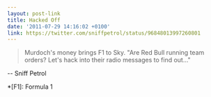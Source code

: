 ```yaml
---
layout: post-link
title: Hacked Off
date: '2011-07-29 14:16:02 +0100'
link: https://twitter.com/sniffpetrol/status/96848013997260801
---
```

> Murdoch's money brings F1 to Sky. "Are Red Bull running team orders? Let's hack into their radio messages to find out..."

-- Sniff Petrol

*[F1]: Formula 1
